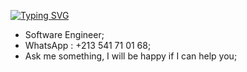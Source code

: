 <a href="https://git.io/typing-svg"><img src="https://readme-typing-svg.herokuapp.com?font=Roboto&size=30&pause=60000&color=FFFFFF&center=true&width=900&lines=%F0%9F%91%8B+Hi%2C+I%E2%80%99m+%40Abdelhafid Rahab" alt="Typing SVG" /></a>

- Software Engineer;
- WhatsApp : +213 541 71 01 68;
- Ask me something, I will be happy if I can help you;
<!---
  align="left" 
--->
